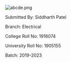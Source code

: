 ![abcde.png](https://www.gndec.ac.in/sites/default/logo.png)

Submitted By: Siddharth Patel

Branch: Electrical

College Roll No: 1916074

University Roll No: 1905155

Batch: 2019-2023
